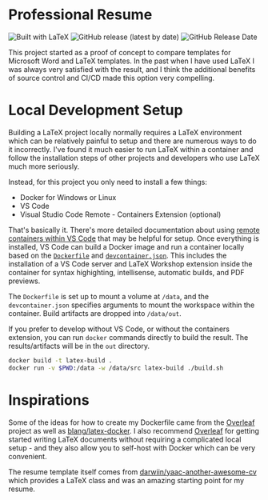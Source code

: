 # Professional Resume

![Built with LaTeX](https://img.shields.io/static/v1?label=Built%20With&message=LaTeX&color=008080&style=for-the-badge&logo=latex)
![GitHub release (latest by date)](https://img.shields.io/github/v/release/kevin-secrist/resume?style=for-the-badge)
![GitHub Release Date](https://img.shields.io/github/release-date/kevin-secrist/resume?style=for-the-badge)

This project started as a proof of concept to compare templates for Microsoft Word and LaTeX templates. In the past when I have used LaTeX I was always very satisfied with the result, and I think the additional benefits of source control and CI/CD made this option very compelling.

# Local Development Setup

Building a LaTeX project locally normally requires a LaTeX environment which can be relatively painful to setup and there are numerous ways to do it incorrectly. I've found it much easier to run LaTeX within a container and follow the installation steps of other projects and developers who use LaTeX much more seriously.

Instead, for this project you only need to install a few things:

* Docker for Windows or Linux
* VS Code
* Visual Studio Code Remote - Containers Extension (optional)

That's basically it. There's more detailed documentation about using [remote containers within VS Code](https://code.visualstudio.com/docs/remote/containers) that may be helpful for setup. Once everything is installed, VS Code can build a Docker image and run a container locally based on the [`Dockerfile`](Dockerfile) and [`devcontainer.json`](.devcontainer/devcontainer.json). This includes the installation of a VS Code server and LaTeX Workshop extension inside the container for syntax highighting, intellisense, automatic builds, and PDF previews.

The `Dockerfile` is set up to mount a volume at `/data`, and the `devcontainer.json` specifies arguments to mount the workspace within the container. Build artifacts are dropped into `/data/out`.

If you prefer to develop without VS Code, or without the containers extension, you can run `docker` commands directly to build the result. The results/artifacts will be in the `out` directory.

```bash
docker build -t latex-build .
docker run -v $PWD:/data -w /data/src latex-build ./build.sh
```

# Inspirations

Some of the ideas for how to create my Dockerfile came from the [Overleaf](https://github.com/overleaf/overleaf) project as well as [blang/latex-docker](https://github.com/blang/latex-docker). I also recommend [Overleaf](https://www.overleaf.com/) for getting started writing LaTeX documents without requiring a complicated local setup - and they also allow you to self-host with Docker which can be very convenient.

The resume template itself comes from [darwiin/yaac-another-awesome-cv](https://github.com/darwiin/yaac-another-awesome-cv) which provides a LaTeX class and was an amazing starting point for my resume.